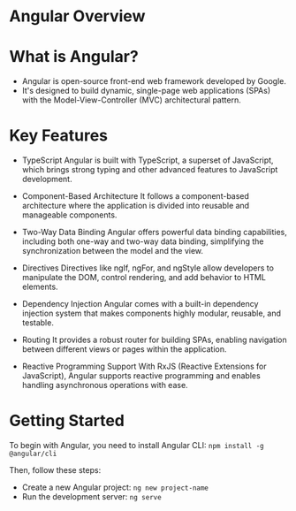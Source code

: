 # Angular Overview

# What is Angular?

- Angular is open-source front-end web framework developed by Google.
- It's designed to build dynamic, single-page web applications (SPAs) with the Model-View-Controller (MVC) architectural pattern.

# Key Features

- TypeScript
  Angular is built with TypeScript, a superset of JavaScript, which brings strong typing and other advanced features to JavaScript development.

- Component-Based Architecture
  It follows a component-based architecture where the application is divided into reusable and manageable components.

- Two-Way Data Binding
  Angular offers powerful data binding capabilities, including both one-way and two-way data binding, simplifying the synchronization between the model and the view.

- Directives
  Directives like ngIf, ngFor, and ngStyle allow developers to manipulate the DOM, control rendering, and add behavior to HTML elements.

- Dependency Injection
  Angular comes with a built-in dependency injection system that makes components highly modular, reusable, and testable.

- Routing
  It provides a robust router for building SPAs, enabling navigation between different views or pages within the application.

- Reactive Programming Support
  With RxJS (Reactive Extensions for JavaScript), Angular supports reactive programming and enables handling asynchronous operations with ease.

# Getting Started

To begin with Angular, you need to install Angular CLI: `npm install -g @angular/cli`

Then, follow these steps:

- Create a new Angular project: `ng new project-name`
- Run the development server: `ng serve`
